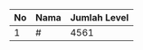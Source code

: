| No | Nama            | Jumlah Level |
|----|-----------------|--------------|
| 1  | #    |    4561        |
